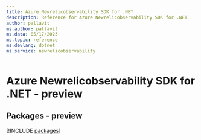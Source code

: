```yaml
---
title: Azure Newrelicobservability SDK for .NET
description: Reference for Azure Newrelicobservability SDK for .NET
author: pallavit
ms.author: pallavit
ms.data: 05/17/2023
ms.topic: reference
ms.devlang: dotnet
ms.service: newrelicobservability
---
```

# Azure Newrelicobservability SDK for .NET - preview
## Packages - preview
[!INCLUDE [packages](newrelicobservability-index.md)]